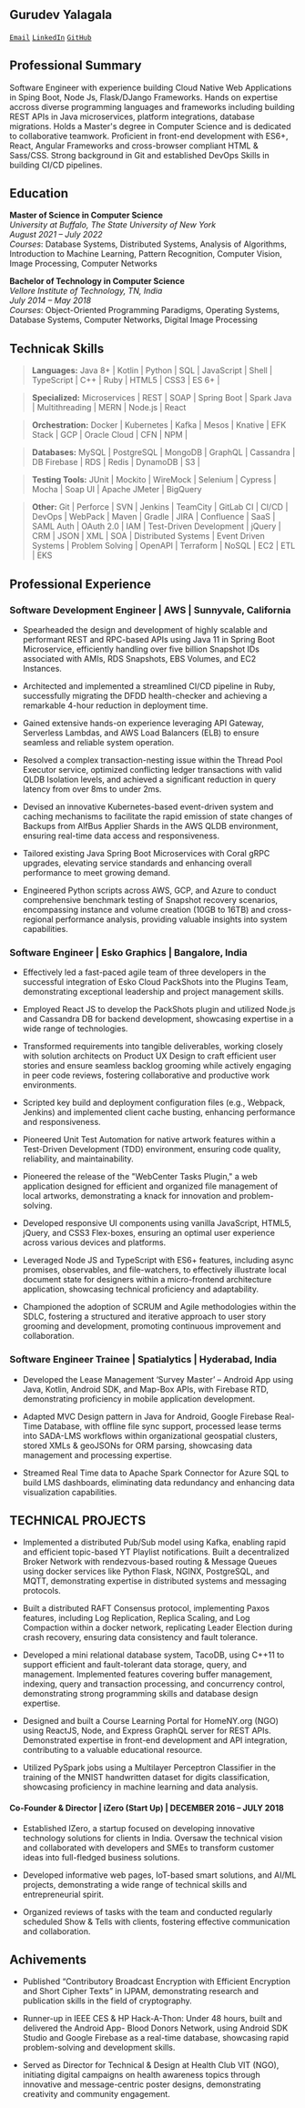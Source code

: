 
## Gurudev Yalagala
[```Email```](gurudev96@gmail.com)
[```LinkedIn```](https://www.linkedin.com/in/meetgurudev)
[```GitHub```](https://github.com/meetgurudev/meetgurudev)

## Professional Summary
Software Engineer with experience building Cloud Native Web Applications in Sping Boot, Node Js, Flask/DJango Frameworks. Hands on expertise accross diverse programming languages and frameworks including building REST APIs in Java microservices, platform integrations, database migrations. Holds a Master's degree in Computer Science and is dedicated to collaborative teamwork. Proficient in front-end development with ES6+, React, Angular Frameworks and cross-browser compliant HTML & Sass/CSS. Strong background in Git and established DevOps Skills in building CI/CD pipelines.

## Education
**Master of Science in Computer Science**  
*University at Buffalo, The State University of New York*  
*August 2021 – July 2022*  
*Courses*: Database Systems, Distributed Systems, Analysis of Algorithms, Introduction to Machine Learning, Pattern Recognition, Computer Vision, Image Processing, Computer Networks

**Bachelor of Technology in Computer Science**  
*Vellore Institute of Technology, TN, India*  
*July 2014 – May 2018*  
*Courses*: Object-Oriented Programming Paradigms, Operating Systems, Database Systems, Computer Networks, Digital Image Processing

## Technicak Skills

> **Languages:** Java 8+ | Kotlin | Python | SQL | JavaScript | Shell | TypeScript | C++ | Ruby | HTML5 | CSS3 | ES 6+ | 

> **Specialized:** Microservices | REST | SOAP | Spring Boot | Spark Java | Multithreading | MERN | Node.js | React  

> **Orchestration:** Docker | Kubernetes | Kafka | Mesos | Knative | EFK Stack | GCP | Oracle Cloud | CFN | NPM |

> **Databases:** MySQL | PostgreSQL | MongoDB | GraphQL | Cassandra | DB Firebase | RDS | Redis | DynamoDB | S3 |

> **Testing Tools:** JUnit | Mockito | WireMock | Selenium | Cypress | Mocha | Soap UI | Apache JMeter | BigQuery

> **Other:** Git | Perforce | SVN | Jenkins | TeamCity | GitLab CI | CI/CD | DevOps | WebPack | Maven | Gradle | JIRA | Confluence | SaaS | SAML Auth | OAuth 2.0 | IAM | Test-Driven Development | jQuery | CRM | JSON | XML | SOA | Distributed Systems | Event Driven Systems | Problem Solving | OpenAPI | Terraform | NoSQL | EC2 | ETL | EKS

## Professional Experience

### Software Development Engineer | AWS | Sunnyvale, California 

* Spearheaded the design and development of highly scalable and performant REST and RPC-based APIs using Java 11 in Spring Boot Microservice, efficiently handling over five billion Snapshot IDs associated with AMIs, RDS Snapshots, EBS Volumes, and EC2 Instances.

* Architected and implemented a streamlined CI/CD pipeline in Ruby, successfully migrating the DFDD health-checker and achieving a remarkable 4-hour reduction in deployment time.

* Gained extensive hands-on experience leveraging API Gateway, Serverless Lambdas, and AWS Load Balancers (ELB) to ensure seamless and reliable system operation.

* Resolved a complex transaction-nesting issue within the Thread Pool Executor service, optimized conflicting ledger transactions with valid QLDB Isolation levels, and achieved a significant reduction in query latency from over 8ms to under 2ms.

* Devised an innovative Kubernetes-based event-driven system and caching mechanisms to facilitate the rapid emission of state changes of Backups from AlfBus Applier Shards in the AWS QLDB environment, ensuring real-time data access and responsiveness.

* Tailored existing Java Spring Boot Microservices with Coral gRPC upgrades, elevating service standards and enhancing overall performance to meet growing demand.

* Engineered Python scripts across AWS, GCP, and Azure to conduct comprehensive benchmark testing of Snapshot recovery scenarios, encompassing instance and volume creation (10GB to 16TB) and cross-regional performance analysis, providing valuable insights into system capabilities.

### Software Engineer | Esko Graphics | Bangalore, India 

* Effectively led a fast-paced agile team of three developers in the successful integration of Esko Cloud PackShots into the Plugins Team, demonstrating exceptional leadership and project management skills.

* Employed React JS to develop the PackShots plugin and utilized Node.js and Cassandra DB for backend development, showcasing expertise in a wide range of technologies.

* Transformed requirements into tangible deliverables, working closely with solution architects on Product UX Design to craft efficient user stories and ensure seamless backlog grooming while actively engaging in peer code reviews, fostering collaborative and productive work environments.

* Scripted key build and deployment configuration files (e.g., Webpack, Jenkins) and implemented client cache busting, enhancing performance and responsiveness.

* Pioneered Unit Test Automation for native artwork features within a Test-Driven Development (TDD) environment, ensuring code quality, reliability, and maintainability.

* Pioneered the release of the "WebCenter Tasks Plugin," a web application designed for efficient and organized file management of local artworks, demonstrating a knack for innovation and problem-solving.

* Developed responsive UI components using vanilla JavaScript, HTML5, jQuery, and CSS3 Flex-boxes, ensuring an optimal user experience across various devices and platforms.

* Leveraged Node JS and TypeScript with ES6+ features, including async promises, observables, and file-watchers, to effectively illustrate local document state for designers within a micro-frontend architecture application, showcasing technical proficiency and adaptability.

* Championed the adoption of SCRUM and Agile methodologies within the SDLC, fostering a structured and iterative approach to user story grooming and development, promoting continuous improvement and collaboration.

### Software Engineer Trainee | Spatialytics | Hyderabad, India 

* Developed the Lease Management ‘Survey Master’ – Android App using Java, Kotlin, Android SDK, and Map-Box APIs, with Firebase RTD, demonstrating proficiency in mobile application development.

* Adapted MVC Design pattern in Java for Android, Google Firebase Real-Time Database, with offline file sync support, processed lease terms into SADA-LMS workflows within organizational geospatial clusters, stored XMLs & geoJSONs for ORM parsing, showcasing data management and processing expertise.

* Streamed Real Time data to Apache Spark Connector for Azure SQL to build LMS dashboards, eliminating data redundancy and enhancing data visualization capabilities.

## TECHNICAL PROJECTS

* Implemented a distributed Pub/Sub model using Kafka, enabling rapid and efficient topic-based YT Playlist notifications. Built a decentralized Broker Network with rendezvous-based routing & Message Queues using docker services like Python Flask, NGINX, PostgreSQL, and MQTT, demonstrating expertise in distributed systems and messaging protocols.

* Built a distributed RAFT Consensus protocol, implementing Paxos features, including Log Replication, Replica Scaling, and Log Compaction within a docker network, replicating Leader Election during crash recovery, ensuring data consistency and fault tolerance.

* Developed a mini relational database system, TacoDB, using C++11 to support efficient and fault-tolerant data storage, query, and management. Implemented features covering buffer management, indexing, query and transaction processing, and concurrency control, demonstrating strong programming skills and database design expertise.

* Designed and built a Course Learning Portal for HomeNY.org (NGO) using ReactJS, Node, and Express GraphQL server for REST APIs. Demonstrated expertise in front-end development and API integration, contributing to a valuable educational resource.

* Utilized PySpark jobs using a Multilayer Perceptron Classifier in the training of the MNIST handwritten dataset for digits classification, showcasing proficiency in machine learning and data analysis.

#### Co-Founder & Director | iZero (Start Up) | DECEMBER 2016 – JULY 2018

* Established IZero, a startup focused on developing innovative technology solutions for clients in India. Oversaw the technical vision and collaborated with developers and SMEs to transform customer ideas into full-fledged business solutions.

* Developed informative web pages, IoT-based smart solutions, and AI/ML projects, demonstrating a wide range of technical skills and entrepreneurial spirit.

* Organized reviews of tasks with the team and conducted regularly scheduled Show & Tells with clients, fostering effective communication and collaboration.

## Achivements

* Published “Contributory Broadcast Encryption with Efficient Encryption and Short Cipher Texts” in IJPAM, demonstrating research and publication skills in the field of cryptography.

* Runner-up in IEEE CES & HP Hack-A-Thon: Under 48 hours, built and delivered the Android App- Blood Donors Network, using Android SDK Studio and Google Firebase as a real-time database, showcasing rapid problem-solving and development skills.

* Served as Director for Technical & Design at Health Club VIT (NGO), initiating digital campaigns on health awareness topics through innovative and message-centric poster designs, demonstrating creativity and community engagement.

<!--
## PROFESSIONAL SUMMARY

Experienced and forward-thinking Software Engineer with nearly 6 years of dedicated experience specializing in the development of microservices using Java, including Spring Boot and Spark Framework. Proven track record in designing and deploying a range of object-oriented and web-based enterprise applications leveraging cutting-edge technologies. Demonstrated expertise in the development and administration of large-scale system architectures.

## EDUCATION

### MASTER OF SCIENCE IN COMPUTER SCIENCE | STATE UNIVERSITY OF NEW YORK AT BUFFALO, BUFFALO, NY | AUGUST 2021 – JULY 2022

* Coursework: Distributed Systems | Database Systems | Machine Learning | Pattern Recognition | Computer Vision and Image Processing | Computer Networks

### BACHELOR OF TECHNOLOGY IN COMPUTER SCIENCE | VELLORE INSTITUTE OF TECHNOLOGY, VELLORE, TN | JULY 2014 – MAY 2018

* Coursework: Python Programming | Object Oriented Programming and Design | Data Structures & Algorithms | Theory of Computation | Software Project Management | DBMS

## PROFESSIONAL EXPERIENCE

### Software Development Engineer | AWS | Sunnyvale, California | July 2023 - Present

* Designed and developed REST and RPC-based APIs using Java 11 in Spring Boot Microservice, that work over five billion Snapshot IDs, related to AMIs, RDS Snapshots, EBS Volumes and EC2 Instances
* Built CI/CD pipeline in Ruby and migrated DFDD health-checker, cutting deployment time by 4 hours and generating $17,000 monthly cloud cost savings through enhanced operational efficiency
* Hands-on experience in using API Gateway, Serverless Lambdas, and AWS Load balancers (ELB)
* Resolved transaction-nesting issue in Thread Pool Executor service, optimized conflicting ledger transactions with valid QLDB Isolation-levels, reducing query latency from over 8ms to under 2ms
* Devised Kubernetes-based event-driven system and caching mechanisms to swiftly emit state changes of Backup from AlfBus Applier Shards in AWS QLDB env
* Tailored existing Java Spring Boot Microservice with Coral gRPC upgrades to improve service standards
* Engineered Python scripts across AWS, GCP & Azure for benchmark testing Snapshot recovery scenarios implementing instance & volume creation(10GB to 16TB), and cross-regional performance analysis

### Software Engineer II | Esko Graphics | Bangalore, India | June 2020 - July 2021

* Led a fast-paced agile team of 3 developers in integration of Esko Cloud PackShots into Plugins Team
* Employed React JS, in development of PackShots plugin, backend with Node JS & Cassandra DB
* Translated requirements into tangible deliverables, and worked with solution architects on Product UX Design, for efficient user stories and backlog grooming while practicing peer code reviews
* Scripted key build and deployment configuration files (e.g., Webpack, Jenkins), Implemented client cache busting, Unit Test Automation for native artwork features, in a Test Driven Development(TDD) env

### Software Engineer I | Esko Graphics | Bangalore, India | July 2018 - June 2020

* Pioneered release of "WebCenter Tasks Plugin", Web Application for file management of local Artworks
* Developed responsive UI components using vanilla JavaScript, HTML5, jQuery & CSS3 Flex-boxes
* Leveraged Node JS and TypeScript with ES6+ features including async promises, observables, and file-watchers, to illustrate local document state for designers in a micro-frontend architecture application
* Championed the adoption of SCRUM and Agile methodologies in SDLC. Collaborated seamlessly with cross-functional teams, ensuring structured & iterative approach to user story grooming and development

### Software Engineer Trainee | Spatialytics | Hyderabad, India | June 2017 – June 2018

* Developed Lease Management ‘Survey Master’ – Android App. using Java, Kotlin,


### Software Development Engineer L4
**AWS, Sunnyvale, California**  
*July 2022 – Present*

- ** Java 8+ ** 
- **Critical Bug Resolutions:**
- **Snapshot Benchmarking:** 
- **Operational Maintenance:** 
- **Concurrency Control Mechanism:** 
- **Efficient Log Retrieval and Analysis:**

### Software Engineer I
**Esko Graphics, Bangalore, India**  
*July 2018 – July 2021*

- **Project: WebCenter Tasks Extension:** A file syncing web-application using Adobe CEP extension framework for Adobe CC apps for management of WebCenter Assets with version control.

- **Project: Esko Connectors:** plugins in Adobe, WebCenter Connector and Esko Cloud Connector, for Adobe CC apps, to accommodate 3D rendering of artwork labels and manage approval workflows of a designer. Technical stack includes development of advanced C++ code in QT framework.

- SCRUM processes with cross-functional teams, ensuring a structured and iterative approach for user story grooming and agile development.

## Skills
- JavaScript/TypeScript (3+ years)
- ES6, React, Node
- Git
- REST API integrations
- HTML & Sass/CSS (cross-browser compliant)
- Collaborative teamwork
- NPM, Docker, NGINX, Express/Node

## Publications and Achievements
- Published "Contributory Broadcast Encryption with Efficient Encryption and Short Cipher texts" in the International Journal of Pure and Applied Mathematics.
- Director of Technical Department, Health Club VIT (NGO), initiated innovative health awareness campaigns.
- Runner-up in HP Make-A-Thon, developed Android Application - Blood Donors Network.
- Design Manager for events like TEDx VIT and Toastmasters IEYS.

## PROFESSIONAL EXPERIENCE



**meetgurudev/meetgurudev** is a ✨ _special_ ✨ repository because its `README.md` (this file) appears on your GitHub profile.

Here are some ideas to get you started:

- 🔭 I’m currently working on ...
- 🌱 I’m currently learning ...
- 👯 I’m looking to collaborate on ...
- 🤔 I’m looking for help with ...
- 💬 Ask me about ...
- 📫 How to reach me: ...
- 😄 Pronouns: ...
- ⚡ Fun fact: ...
-->
